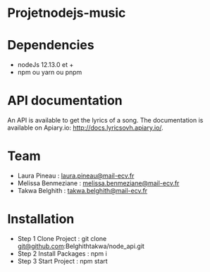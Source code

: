 # Projetnodejs-music

# Dependencies
- nodeJs 12.13.0 et +
- npm ou yarn ou pnpm

# API documentation
An API is available to get the lyrics of a song. The documentation is available on Apiary.io: http://docs.lyricsovh.apiary.io/.

# Team
- Laura Pineau : laura.pineau@mail-ecv.fr
- Melissa Benmeziane : melissa.benmeziane@mail-ecv.fr
- Takwa Belghith : takwa.belghith@mail-ecv.fr

# Installation
- Step 1
  Clone Project : git clone git@github.com:Belghithtakwa/node_api.git
- Step 2
  Install Packages : npm i
- Step 3
  Start Project : npm start
